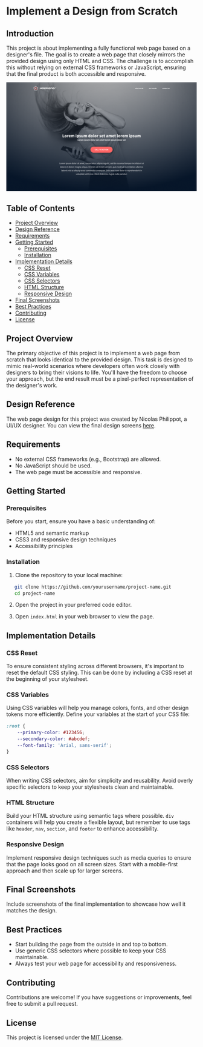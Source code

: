 # Implement a Design from Scratch

## Introduction

This project is about implementing a fully functional web page based on a designer's file. The goal is to create a web page that closely mirrors the provided design using only HTML and CSS. The challenge is to accomplish this without relying on external CSS frameworks or JavaScript, ensuring that the final product is both accessible and responsive.

![README overview](images/RDME.png)

## Table of Contents

- [Project Overview](#project-overview)
- [Design Reference](#design-reference)
- [Requirements](#requirements)
- [Getting Started](#getting-started)
  - [Prerequisites](#prerequisites)
  - [Installation](#installation)
- [Implementation Details](#implementation-details)
  - [CSS Reset](#css-reset)
  - [CSS Variables](#css-variables)
  - [CSS Selectors](#css-selectors)
  - [HTML Structure](#html-structure)
  - [Responsive Design](#responsive-design)
- [Final Screenshots](#final-screenshots)
- [Best Practices](#best-practices)
- [Contributing](#contributing)
- [License](#license)

## Project Overview

The primary objective of this project is to implement a web page from scratch that looks identical to the provided design. This task is designed to mimic real-world scenarios where developers often work closely with designers to bring their visions to life. You'll have the freedom to choose your approach, but the end result must be a pixel-perfect representation of the designer's work.

## Design Reference

The web page design for this project was created by Nicolas Philippot, a UI/UX designer. You can view the final design screens [here](https://www.figma.com/design/FfnVADRC9xgI3yiZliTBYZ/Holberton-School---Headphone-company?node-id=0-1&t=LqZ6nUy9kKGaXyoX-0).

## Requirements

- No external CSS frameworks (e.g., Bootstrap) are allowed.
- No JavaScript should be used.
- The web page must be accessible and responsive.

## Getting Started

### Prerequisites

Before you start, ensure you have a basic understanding of:

- HTML5 and semantic markup
- CSS3 and responsive design techniques
- Accessibility principles

### Installation

1. Clone the repository to your local machine:

```bash
   git clone https://github.com/yourusername/project-name.git
   cd project-name
```

2. Open the project in your preferred code editor.

3. Open `index.html` in your web browser to view the page.

## Implementation Details

### CSS Reset

To ensure consistent styling across different browsers, it's important to reset the default CSS styling. This can be done by including a CSS reset at the beginning of your stylesheet.

### CSS Variables

Using CSS variables will help you manage colors, fonts, and other design tokens more efficiently. Define your variables at the start of your CSS file:

```css
:root {
    --primary-color: #123456;
    --secondary-color: #abcdef;
    --font-family: 'Arial, sans-serif';
}
```

### CSS Selectors

When writing CSS selectors, aim for simplicity and reusability. Avoid overly specific selectors to keep your stylesheets clean and maintainable.

### HTML Structure

Build your HTML structure using semantic tags where possible. `div` containers will help you create a flexible layout, but remember to use tags like `header`, `nav`, `section`, and `footer` to enhance accessibility.

### Responsive Design

Implement responsive design techniques such as media queries to ensure that the page looks good on all screen sizes. Start with a mobile-first approach and then scale up for larger screens.

## Final Screenshots

Include screenshots of the final implementation to showcase how well it matches the design.

## Best Practices

- Start building the page from the outside in and top to bottom.
- Use generic CSS selectors where possible to keep your CSS maintainable.
- Always test your web page for accessibility and responsiveness.

## Contributing

Contributions are welcome! If you have suggestions or improvements, feel free to submit a pull request.

## License

This project is licensed under the [MIT License](https://en.wikipedia.org/wiki/MIT_License).
